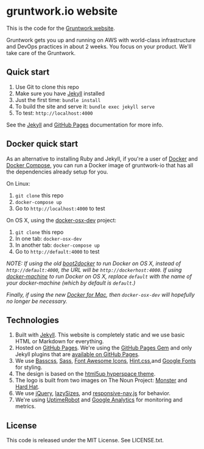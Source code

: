 # gruntwork.io website

This is the code for the [Gruntwork website](http://www.gruntwork.io).

Gruntwork gets you up and running on AWS with world-class infrastructure and DevOps practices in about 2 weeks. You
focus on your product. We'll take care of the Gruntwork.

## Quick start

1. Use Git to clone this repo
2. Make sure you have [Jekyll](http://jekyllrb.com/docs/installation/) installed
3. Just the first time: `bundle install`
4. To build the site and serve it: `bundle exec jekyll serve`
5. To test: `http://localhost:4000`

See the [Jekyll](http://jekyllrb.com/) and [GitHub Pages](https://pages.github.com/) documentation for more info.

## Docker quick start

As an alternative to installing Ruby and Jekyll, if you're a user of [Docker](https://www.docker.com/) and [Docker
Compose](https://docs.docker.com/compose/), you can run a Docker image of gruntwork-io that has all the dependencies
already setup for you.

On Linux:

1. `git clone` this repo
2. `docker-compose up`
3. Go to `http://localhost:4000` to test

On OS X, using the [docker-osx-dev](https://github.com/brikis98/docker-osx-dev) project:

1. `git clone` this repo
2. In one tab: `docker-osx-dev`
3. In another tab: `docker-compose up`
4. Go to `http://default:4000` to test

*NOTE: If using the old [boot2docker](http://boot2docker.io/) to run Docker on OS X, instead of `http://default:4000`, the URL will be `http://dockerhost:4000`. If using [docker-machine](https://docs.docker.com/machine/) to run Docker on OS X, replace `default` with the name of your docker-machine (which by default is `default`.)*

*Finally, if using the new [Docker for Mac](https://blog.docker.com/2016/03/docker-for-mac-windows-beta/), then `docker-osx-dev` will hopefully no longer be necessary.*

## Technologies

1. Built with [Jekyll](http://jekyllrb.com/). This website is completely static and we use basic HTML or Markdown for
     everything.
2. Hosted on [GitHub Pages](https://pages.github.com/). We're using the [GitHub Pages
   Gem](https://help.github.com/articles/using-jekyll-with-pages/) and only Jekyll plugins that are [available on
   GitHub Pages](https://help.github.com/articles/repository-metadata-on-github-pages/).
3. We use [Basscss](http://www.basscss.com/), [Sass](http://sass-lang.com/), [Font Awesome
   Icons](http://fortawesome.github.io/Font-Awesome/icons/), [Hint.css](http://kushagragour.in/lab/hint/),and [Google
   Fonts](https://www.google.com/fonts) for styling.
4. The design is based on the [html5up hyperspace theme](http://html5up.net/uploads/demos/hyperspace/).
5. The logo is built from two images on The Noun Project: [Monster](https://thenounproject.com/term/monster/184225/)
   and [Hard Hat](https://thenounproject.com/term/hard-hat/410909/).
6. We use [jQuery](https://jquery.com/), [lazySizes](http://afarkas.github.io/lazysizes/), and
   [responsive-nav.js](http://responsive-nav.com/) for behavior.
7. We're using [UptimeRobot](http://uptimerobot.com/) and [Google Analytics](http://www.google.com/analytics/) for
   monitoring and metrics.

## License

This code is released under the MIT License. See LICENSE.txt.

